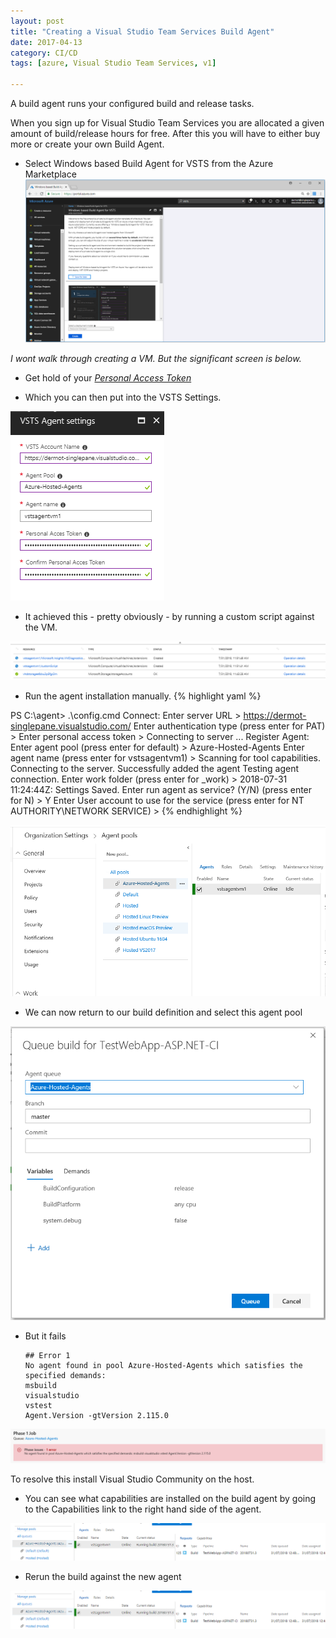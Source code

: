 ```yaml
---
layout: post
title: "Creating a Visual Studio Team Services Build Agent"
date: 2017-04-13
category: CI/CD
tags: [azure, Visual Studio Team Services, v1]

---
```

A build agent runs your configured build and release tasks.

When you sign up for Visual Studio Team Services you are allocated a given amount of build/release hours for free.  After this you will have to either buy more or create your own Build Agent.


- Select Windows based Build Agent for VSTS from the Azure Marketplace
![](/images/New-Windows-Build-Agent-01-01.png)

*I wont walk through creating a VM.  But the significant screen is below.*

- Get hold of your _[Personal Access Token](https://docs.microsoft.com/en-us/vsts/organizations/accounts/use-personal-access-tokens-to-authenticate?view=vsts)_

- Which you can then put into the VSTS Settings.

![](/images/New-Windows-Build-Agent-02.png)

- It achieved this - pretty obviously - by running a custom script against the VM.

![](/images/New-Windows-Build-Agent-03.png)

- Run the agent installation manually.
{% highlight yaml %}

PS C:\agent> .\config.cmd
Connect:
Enter server URL > https://dermot-singlepane.visualstudio.com/
Enter authentication type (press enter for PAT) >
Enter personal access token >
Connecting to server ...
Register Agent:
Enter agent pool (press enter for default) > Azure-Hosted-Agents
Enter agent name (press enter for vstsagentvm1) >
Scanning for tool capabilities.
Connecting to the server.
Successfully added the agent
Testing agent connection.
Enter work folder (press enter for _work) >
2018-07-31 11:24:44Z: Settings Saved.
Enter run agent as service? (Y/N) (press enter for N) > Y
Enter User account to use for the service (press enter for NT AUTHORITY\NETWORK SERVICE) >
{% endhighlight %}

![](/images/New-Windows-Build-Agent-04.png)

- We can now return to our build definition and select this agent pool

![](/images/New-Windows-Build-Agent-05.png)

- But it fails

      ## Error 1
      No agent found in pool Azure-Hosted-Agents which satisfies the specified demands:
      msbuild
      visualstudio
      vstest
      Agent.Version -gtVersion 2.115.0 

![](/images/New-Windows-Build-Agent-06.png)

To resolve this install Visual Studio Community on the host.

- You can see what capabilities are installed on the build agent by going to the Capabilities link to the right hand side of the agent.

![](/images/New-Windows-Build-Agent-08.png)

- Rerun the build against the new agent

![](/images/New-Windows-Build-Agent-08.png)
